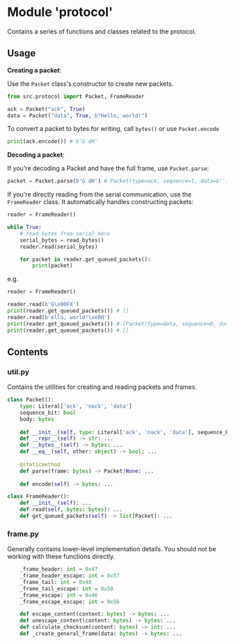 # Module 'protocol'

Contains a series of functions and classes related to the protocol.

## Usage
**Creating a packet**:

Use the `Packet` class's constructor to create new packets.
```py
from src.protocol import Packet, FrameReader

ack = Packet("ack", True)
data = Packet("data", True, b"Hello, world!")
```

To convert a packet to bytes for writing, call `bytes()` or use `Packet.encode`

```py
print(ack.encode()) # b'G dH'
```

**Decoding a packet**:

If you're decoding a Packet and have the full frame, use `Packet.parse`:

```py
packet = Packet.parse(b'G dH') # Packet(type=ack, sequence=1, data=b'')
```

If you're directly reading from the serial communication, use the `FrameReader` class. It automatically handles constructing packets:
```py
reader = FrameReader()

while True:
    # read bytes from serial here
    serial_bytes = read_bytes()
    reader.read(serial_bytes)

    for packet in reader.get_queued_packets():
        print(packet)
```

e.g.
```py
reader = FrameReader()

reader.read(b'G\x80FX')
print(reader.get_queued_packets()) # []
reader.read(b'ello, world!\xe8H')
print(reader.get_queued_packets()) # [Packet(type=data, sequence=0, data=b'Hello, world!')]
print(reader.get_queued_packets()) # []
```

## Contents
### util.py
Contains the utilities for creating and reading packets and frames.
```py
class Packet():
    type: Literal['ack', 'nack', 'data']
    sequence_bit: bool
    body: bytes
    
    def __init__(self, type: Literal['ack', 'nack', 'data'], sequence_bit: bool, body: bytes|None = None): ...
    def __repr__(self) -> str: ...
    def __bytes__(self) -> bytes: ...
    def __eq__(self, other: object) -> bool: ...
    
    @staticmethod
    def parse(frame: bytes) -> Packet|None: ...
    
    def encode(self) -> bytes: ...

class FrameReader():
    def __init__(self): ...
    def read(self, bytes: bytes): ...
    def get_queued_packets(self) -> list[Packet]: ...
```

### frame.py

Generally contains lower-level implementation details. You should not be working with these functions directly.
```py
    _frame_header: int = 0x47
    _frame_header_escape: int = 0x57
    _frame_tail: int = 0x48
    _frame_tail_escape: int = 0x58
    _frame_escape: int = 0x46
    _frame_escape_escape: int = 0x56

    def escape_content(content: bytes) -> bytes: ...
    def unescape_content(content: bytes) -> bytes: ...
    def calculate_checksum(content: bytes) -> int: ... 
    def _create_general_frame(data: bytes) -> bytes: ...
```

